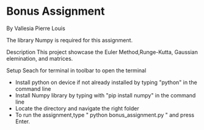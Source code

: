 # Bonus Assignment
By Vallesia Pierre Louis

The library Numpy is required for this assignment.

Description
This project showcase the Euler Method,Runge-Kutta, Gaussian elemination, and matrices.

Setup
Seach for terminal in toolbar to open the terminal
* Install python on device if not already installed by typing "python" in the command line
* Install Numpy library by typing  with "pip install numpy" in the command line 
* Locate the directory and navigate the right folder
* To run the assignment,type " python bonus_assignment.py " and press Enter. 
